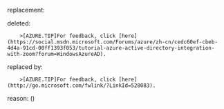 replacement:

deleted:

		>[AZURE.TIP]For feedback, click [here](https://social.msdn.microsoft.com/Forums/azure/zh-cn/cedc60ef-cbeb-4d4a-91cd-00ff1393f053/tutorial-azure-active-directory-integration-with-zoom?forum=WindowsAzureAD).

replaced by:

		>[AZURE.TIP]For feedback, click [here](http://go.microsoft.com/fwlink/?LinkId=528083).

reason: ()

